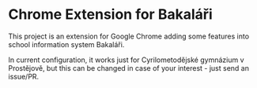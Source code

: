 # Chrome Extension for Bakaláři

This project is an extension for Google Chrome adding some features into school information system Bakaláři. 

In current configuration, it works just for Cyrilometodějské gymnázium v Prostějově, but this can be changed in case of your interest - just send an issue/PR.

